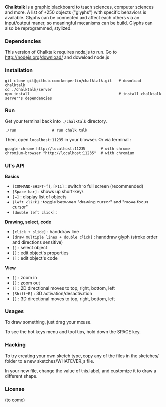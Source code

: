 
**Chalktalk** is a graphic blackboard to teach sciences, computer sciences and more. 
A list of +250 objects ("glyphs") with specific behaviors is available. Glyphs can be connected and affect each others via an input/output maner, so meaningful mecanisms can be build. Glyphs can also be reprogrammed, stylized.

### Dependencies
This version of Chalktalk requires node.js to run. Go to http://nodejs.org/download/ and download node.js

### Installation

	git clone git@github.com:kenperlin/chalktalk.git   # download chalktalk
	cd ./chalktalk/server
	npm install                                        # install chalktalk server's dependencies
	
### Run
Get your terminal back into ```./chalktalk``` directory.

	./run                # run chalk talk

Then, open `localhost:11235` in your browser. Or via terminal :

	google-chrome http://localhost:11235       # with chrome
	chromium-browser "http://localhost:11235"  # with chromium

### UI's API

**Basics**

- `[COMMAND-SHIFT-f]`, `[F11]` : switch to full screen (recommended)
- `[Space bar]` : shows up short-keys
- `[=]` : display list of objects
- `[left click]` : toggle betwwen "drawing cursor" and "move focus cursor"
- `[double left click]` : 

**Drawing, select, code**

- `[click + slide]` : handdraw line
- `[draw multiple lines + double click]` : handdraw glyph (stroke order and directions sensitive)
- `[]` : select object
- `[]` : edit object's properties
- `[]` : edit object's code

**View**

- `[]` : zoom in
- `[]` : zoom out
- `[]` : 2D directional moves to top, right, bottom, left
- `[Shift+R]` : 3D activation/desactivation
- `[]` : 3D directional moves to top, right, bottom, left

### Usages
To draw something, just drag your mouse.

To see the hot keys menu and tool tips, hold down the SPACE key.


### Hacking
To try creating your own sketch type, copy any of the files in
the sketches/ folder to a new sketches/WHATEVER.js file.

In your new file, change the value of this.label, and customize
it to draw a different shape.

### License
(to come)


